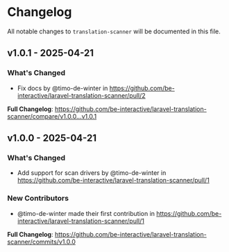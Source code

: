 # Changelog

All notable changes to `translation-scanner` will be documented in this file.

## v1.0.1 - 2025-04-21

### What's Changed

* Fix docs by @timo-de-winter in https://github.com/be-interactive/laravel-translation-scanner/pull/2

**Full Changelog**: https://github.com/be-interactive/laravel-translation-scanner/compare/v1.0.0...v1.0.1

## v1.0.0 - 2025-04-21

### What's Changed

* Add support for scan drivers by @timo-de-winter in https://github.com/be-interactive/laravel-translation-scanner/pull/1

### New Contributors

* @timo-de-winter made their first contribution in https://github.com/be-interactive/laravel-translation-scanner/pull/1

**Full Changelog**: https://github.com/be-interactive/laravel-translation-scanner/commits/v1.0.0
